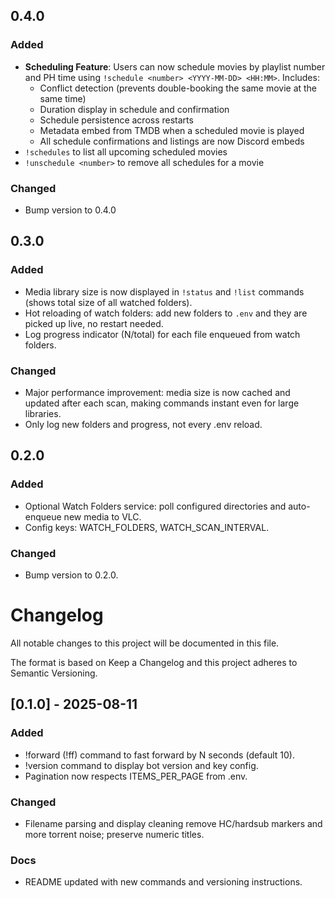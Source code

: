 ## 0.4.0

### Added
- **Scheduling Feature**: Users can now schedule movies by playlist number and PH time using `!schedule <number> <YYYY-MM-DD> <HH:MM>`. Includes:
	- Conflict detection (prevents double-booking the same movie at the same time)
	- Duration display in schedule and confirmation
	- Schedule persistence across restarts
	- Metadata embed from TMDB when a scheduled movie is played
	- All schedule confirmations and listings are now Discord embeds
- `!schedules` to list all upcoming scheduled movies
- `!unschedule <number>` to remove all schedules for a movie

### Changed
- Bump version to 0.4.0

## 0.3.0

### Added
- Media library size is now displayed in `!status` and `!list` commands (shows total size of all watched folders).
- Hot reloading of watch folders: add new folders to `.env` and they are picked up live, no restart needed.
- Log progress indicator (N/total) for each file enqueued from watch folders.

### Changed
- Major performance improvement: media size is now cached and updated after each scan, making commands instant even for large libraries.
- Only log new folders and progress, not every .env reload.

## 0.2.0

### Added
- Optional Watch Folders service: poll configured directories and auto-enqueue new media to VLC.
- Config keys: WATCH_FOLDERS, WATCH_SCAN_INTERVAL.

### Changed
- Bump version to 0.2.0.

# Changelog

All notable changes to this project will be documented in this file.

The format is based on Keep a Changelog and this project adheres to Semantic Versioning.

## [0.1.0] - 2025-08-11
### Added
- !forward (!ff) command to fast forward by N seconds (default 10).
- !version command to display bot version and key config.
- Pagination now respects ITEMS_PER_PAGE from .env.

### Changed
- Filename parsing and display cleaning remove HC/hardsub markers and more torrent noise; preserve numeric titles.

### Docs
- README updated with new commands and versioning instructions.
